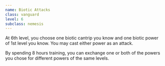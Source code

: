 ```yaml
---
name: Biotic Attacks
class: vanguard
level: 6
subclass: nemesis
---
```

At 6th level, you choose one biotic cantrip you know and one biotic power of 1st level you know.
You may cast either power as an attack.

By spending 8 hours training, you can exchange one or both of the powers you chose for different powers of the same levels.
